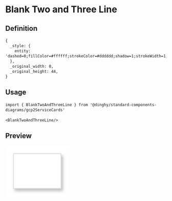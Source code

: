 # Blank Two and Three Line

## Definition

```
{
  _style: { 
    entity: 'dashed=0;fillColor=#ffffff;strokeColor=#dddddd;shadow=1;strokeWidth=1;labelPosition=center;verticalLabelPosition=middle;align=left;verticalAlign=middle;spacingLeft=5;fontSize=12;whiteSpace=wrap;',
  },
  _original_width: 0,
  _original_height: 44,
}
```

## Usage

```
import { BlankTwoAndThreeLine } from '@dinghy/standard-components-diagrams/gcp2ServiceCards'

<BlankTwoAndThreeLine/>
```

## Preview

<img src="./blank-two-and-three-line.png" width="200"/>
